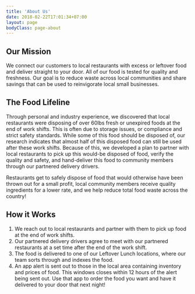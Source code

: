 ```yaml
---
title: 'About Us'
date: 2018-02-22T17:01:34+07:00
layout: page
bodyClass: page-about
---
```


## Our Mission

We connect our customers to local restaurants with excess or leftover food and deliver straight to your door. All of our food is tested for quality and freshness. Our goal is to reduce waste across local communities and share savings that can be used to reinvigorate local small businesses. 

## The Food Lifeline

Through personal and industry experience, we discovered that local restaurants were disposing of over 60lbs fresh or unexpired foods at the end of work shifts. This is often due to storage issues, or compliance and strict safety standards. While some of this food should be disposed of, our research indicates that almost half of this disposed food can still be used after these work shifts. Because of this, we developed a plan to partner with local restaurants to pick up this would-be disposed of food, verify the quality and safety, and hand-deliver this food to community members through our partnered delivery drivers. 

Restaurants get to safely dispose of food that would otherwise have been thrown out for a small profit, local community members receive quality ingredients for a lower rate, and we help reduce total food waste across the country!

## How it Works

1. We reach out to local restaurants and partner with them to pick up food at the end of work shifts. 
2. Our partnered delivery drivers agree to meet with our partnered restaurants at a set time after the end of the work shift.
3. The food is delivered to one of our Leftover Lunch locations, where our team sorts through and indexes the food.
4. An app alert is sent out to those in the local area containing inventory and prices of food. This windows closes within 12 hours of the alert being sent out. Use that app to order the food you want and have it delivered to your door that next night!

